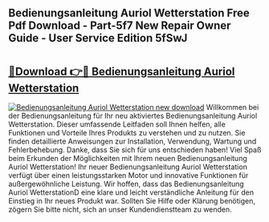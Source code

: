 ## Bedienungsanleitung Auriol Wetterstation Free Pdf Download - Part-5f7 New Repair Owner Guide - User Service Edition 5fSwJ

# <h2><a href="http://df5r4sh.blite.top/?on=Bedienungsanleitung+Auriol+Wetterstation">🔗Download 👉🔴 Bedienungsanleitung Auriol Wetterstation</a></h2>

[![Bedienungsanleitung Auriol Wetterstation new download](https://i.imgur.com/lujVjoI.png)](http://df5r4sh.blite.top/?on=Bedienungsanleitung+Auriol+Wetterstation)
Willkommen bei der Bedienungsanleitung für Ihr neu aktiviertes Bedienungsanleitung Auriol Wetterstation. Dieser umfassende Leitfaden soll Ihnen helfen, alle Funktionen und Vorteile Ihres Produkts zu verstehen und zu nutzen. Sie finden detaillierte Anweisungen zur Installation, Verwendung, Wartung und Fehlerbehebung. Danke, dass Sie sich für uns entschieden haben! Viel Spaß beim Erkunden der Möglichkeiten mit Ihrem neuen Bedienungsanleitung Auriol Wetterstation! Ihr neuer Bedienungsanleitung Auriol Wetterstation verfügt über einen leistungsstarken Motor und innovative Funktionen für außergewöhnliche Leistung. Wir hoffen, dass das Bedienungsanleitung Auriol WetterstationD eine klare und leicht verständliche Anleitung für den Einstieg in Ihr neues Produkt war. Sollten Sie Hilfe oder Klärung benötigen, zögern Sie bitte nicht, sich an unser Kundendienstteam zu wenden.
